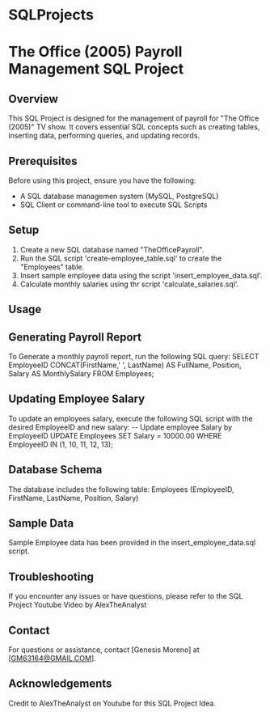 # SQLProjects
# The Office (2005) Payroll Management SQL Project
## Overview
This SQL Project is designed for the management of payroll for "The Office (2005)" TV show. It covers essential SQL concepts such as creating tables, inserting data, performing queries, and updating records.
## Prerequisites 
Before using this project, ensure you have the following:
- A SQL database managemen system (MySQL, PostgreSQL)
- SQL Client or command-line tool to execute SQL Scripts
## Setup
1. Create a new SQL database named "TheOfficePayroll".
2. Run the SQL script 'create-employee_table.sql' to create the "Employees" table.
3. Insert sample employee data using the script 'insert_employee_data.sql'.
4. Calculate monthly salaries using thr script 'calculate_salaries.sql'.
## Usage
## Generating Payroll Report
To Generate a monthly payroll report, run the following SQL query: 
SELECT
  EmployeeID
  CONCAT(FirstName,' ', LastName) AS FullName,
  Position, Salary AS MonthlySalary
  FROM Employees;
  ## Updating Employee Salary
  To update an employees salary, execute the following SQL script with the desired EmployeeID and new salary:
  -- Update employee Salary by EmployeeID
  UPDATE Employees
  SET Salary = 10000.00
  WHERE EmployeeID IN (1, 10, 11, 12, 13);
  ## Database Schema
  The database includes the following table:
  Employees (EmployeeID, FirstName, LastName, Position, Salary)
  ## Sample Data
  Sample Employee data has been provided in the insert_employee_data.sql script.
  ## Troubleshooting
  If you encounter any issues or have questions, please refer to the SQL Project Youtube Video by AlexTheAnalyst
  ## Contact
  For questions or assistance, contact [Genesis Moreno] at [GM63164@GMAIL.COM].
  ## Acknowledgements
  Credit to AlexTheAnalyst on Youtube for this SQL Project Idea.
